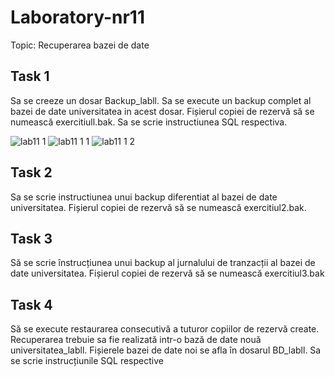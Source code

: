 # Laboratory-nr11

Topic: Recuperarea bazei de date 

## Task 1
Sa se creeze un dosar Backup_labll. Sa se execute un backup complet al bazei de date
universitatea in acest dosar. Fișierul copiei de rezervă să se numească exercitiull.bak. Sa se
scrie instructiunea SQL respectiva.

![lab11 1](https://user-images.githubusercontent.com/43128425/49717226-01f92d00-fc5f-11e8-99bd-a375d6ca2e32.PNG)
![lab11 1 1](https://user-images.githubusercontent.com/43128425/49717227-01f92d00-fc5f-11e8-8720-e745c49e29a5.PNG)
![lab11 1 2](https://user-images.githubusercontent.com/43128425/49717231-04f41d80-fc5f-11e8-91bc-be52289af154.PNG)

## Task 2
Sa se scrie instructiunea unui backup diferentiat al bazei de date universitatea. Fișierul copiei
de rezervă să se numească exercitiul2.bak.
## Task 3
Să se scrie înstrucțiunea unui backup al jurnalului de tranzacții al bazei de date universitatea.
Fișierul copiei de rezervă să se numească exercitiul3.bak
## Task 4
Să se execute restaurarea consecutivă a tuturor copiilor de rezervă create. Recuperarea trebuie
sa fie realizată intr-o bază de date nouă universitatea_labll. Fișierele bazei de date noi se afla
în dosarul BD_labll. Sa se scrie instrucțiunile SQL respective
